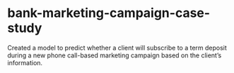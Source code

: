 # bank-marketing-campaign-case-study
Created a model to predict whether a client will subscribe to a term deposit during a new phone call-based marketing campaign based on the client’s information.

